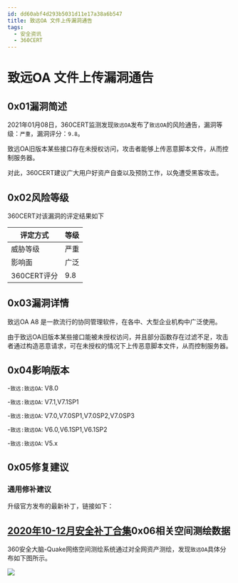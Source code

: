 ```yaml
---
id: dd60abf4d293b5031d11e17a38a6b547
title: 致远OA 文件上传漏洞通告
tags: 
  - 安全资讯
  - 360CERT
---
```


# 致远OA 文件上传漏洞通告

0x01漏洞简述
--------


2021年01月08日，360CERT监测发现`致远OA`发布了`致远OA`的风险通告，漏洞等级：`严重`，漏洞评分：`9.8`。

致远OA旧版本某些接口存在未授权访问，攻击者能够上传恶意脚本文件，从而控制服务器。

对此，360CERT建议广大用户好资产自查以及预防工作，以免遭受黑客攻击。

0x02风险等级
--------

360CERT对该漏洞的评定结果如下



| 评定方式 | 等级 |
| --- | --- |
| 威胁等级 | 严重 |
| 影响面 | 广泛 |
| 360CERT评分 | 9.8 |

0x03漏洞详情
--------

致远OA A8 是一款流行的协同管理软件，在各中、大型企业机构中广泛使用。

由于致远OA旧版本某些接口能被未授权访问，并且部分函数存在过滤不足，攻击者通过构造恶意请求，可在未授权的情况下上传恶意脚本文件，从而控制服务器。

0x04影响版本
--------

-`致远:致远OA`: V8.0

-`致远:致远OA`: V7.1,V7.1SP1

-`致远:致远OA`: V7.0,V7.0SP1,V7.0SP2,V7.0SP3

-`致远:致远OA`: V6.0,V6.1SP1,V6.1SP2

-`致远:致远OA`: V5.x

0x05修复建议
--------

### 通用修补建议

升级官方发布的最新补丁，链接如下：

[2020年10-12月安全补丁合集](http://service.seeyon.com/patchtools/tp.html#/patchList?type=%E5%AE%89%E5%85%A8%E8%A1%A5%E4%B8%81&id=1)0x06相关空间测绘数据
------------

360安全大脑-Quake网络空间测绘系统通过对全网资产测绘，发现`致远OA`具体分布如下图所示。

![](https://p403.ssl.qhimgs4.com/t011bfd19562020ce8e.png)